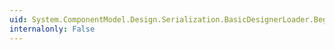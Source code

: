 ```yaml
---
uid: System.ComponentModel.Design.Serialization.BasicDesignerLoader.BeginLoad(System.ComponentModel.Design.Serialization.IDesignerLoaderHost)
internalonly: False
---
```

